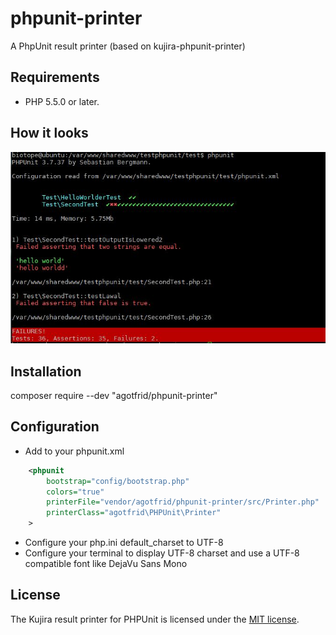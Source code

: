 phpunit-printer
======================

A PhpUnit result printer (based on kujira-phpunit-printer)

## Requirements

 * PHP 5.5.0 or later.

## How it looks

![phpunit result printer](kujira-phpunit-result-printer.jpg)

## Installation

composer require --dev "agotfrid/phpunit-printer"

## Configuration

* Add to your phpunit.xml

```xml
    <phpunit
        bootstrap="config/bootstrap.php"
        colors="true"
        printerFile="vendor/agotfrid/phpunit-printer/src/Printer.php"
        printerClass="agotfrid\PHPUnit\Printer"
    >
```

* Configure your php.ini default_charset to UTF-8
* Configure your terminal to display UTF-8 charset and use a UTF-8 compatible font like DejaVu Sans Mono

## License

The Kujira result printer for PHPUnit is licensed under the [MIT license](LICENSE).
